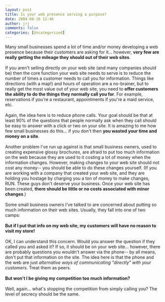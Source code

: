 ```yaml
---
layout: post
title: Is your web presence serving a purpose?
date: 2004-08-16 12:46
author: jrj
comments: false
categories: [Uncategorized]
---
```

Many small businesses spend a lot of time and/or money developing a web presence because their customers are asking for it... however, **very few are really getting the mileage they should out of their web sites**.<br /><br />If you aren't selling directly on your web site (and many companies should be) then the core function your web site needs to serve is to reduce the number of times a customer needs to call you for information. Things like directions (with a map!) and hours of operation are a no-brainer, but to really get the most value out of your web site, you need to **offer customers the ability to do the things they normally call you for**. For example, reservations if you're a restaurant, appointments if you're a maid service, etc.<br /><br />Again, the idea here is to reduce phone calls. Your goal should be that at least 90% of the questions that people normally ask when they call should be easy to answer with a click or two on your site. It is amazing to me how few small businesses do this... if you don't then **you wasted your time and money on a site**.<br /><br />Another problem I've run up against is that small business owners, used to creating expensive glossy brochures, are afraid to put too much information on the web because they are used to it costing a lot of money when the information changes. However, making changes to your web site should not cost any money-- you should be able to do these changes yourself. (If you are working with a company that created your web site, and they are holding you hostage by charging you a ton of money to make changes, RUN. These guys don't deserve your business. Once your web site has been created, **there should be little or no costs associated with minor changes**.)<br /><br />Some small business owners I've talked to are concerned about putting so much information on their web sites. Usually, they fall into one of two camps:<br /><br />**But if I put that info on my web site, my customers will have no reason to visit my store!**<br /><br />OK, I can understand this concern. Would you answer the question if they called you and asked it? If so, it should be on your web site... however, there are probably questions you wouldn't answer via the phone-- by all means, don't put that information on the site. The idea here is that the phone and the web are just *alternative ways of communicating "directly" with your customers*. Treat them as peers.<br /><br />**But won't I be giving my competition too much information?**<br /><br />Well, again... what's stopping the competition from simply calling you? The level of secrecy should be the same.
